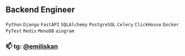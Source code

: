 ## Backend Engineer

`Python` `Django` `FastAPI` `SQLAlchemy` `PostgreSQL` `Celery` `ClickHouse` `Docker` `PyTest` `Redis` `MonoDB` `aiogram`

### 📫 tg: [@emiliskan](https://t.me/emiliskan)

